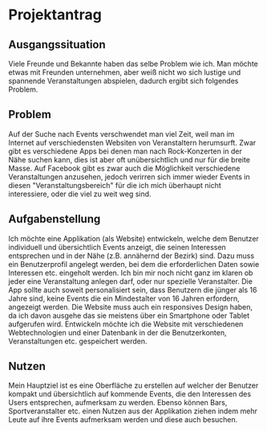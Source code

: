 # Projektantrag

## Ausgangssituation
Viele Freunde und Bekannte haben das selbe Problem wie ich. Man möchte etwas mit Freunden
unternehmen, aber weiß nicht wo sich lustige und spannende Veranstaltungen abspielen, dadurch ergibt sich 
folgendes Problem.

## Problem
Auf der Suche nach Events verschwendet man viel Zeit, weil man im Internet auf verschiedensten
Websiten von Veranstaltern herumsurft. Zwar gibt es verschiedene Apps bei denen man nach Rock-Konzerten in
der Nähe suchen kann, dies ist aber oft unübersichtlich und nur für die breite Masse.
Auf Facebook gibt es zwar auch die Möglichkeit verschiedene Veranstaltungen anzusehen, jedoch
verirren sich immer wieder Events in diesen "Veranstaltungsbereich" für die ich mich überhaupt nicht interessiere, oder
die viel zu weit weg sind.

## Aufgabenstellung
Ich möchte eine Applikation (als Website) entwickeln, welche dem Benutzer individuell und übersichtlich
Events anzeigt, die seinen Interessen entsprechen und in der Nähe (z.B. annähernd der Bezirk) sind. Dazu muss ein 
Benutzerprofil angelegt werden, bei dem die erforderlichen Daten sowie Interessen etc. eingeholt werden. 
Ich bin mir noch nicht ganz im klaren ob jeder eine Veranstaltung anlegen darf, oder nur spezielle Veranstalter.
Die App sollte auch soweit personalisiert sein, dass Benutzern die jünger als 16 Jahre sind, keine Events
die ein Mindestalter von 16 Jahren erfordern, angezeigt werden. 
Die Website muss auch ein responsives Design haben, da ich davon ausgehe das sie meistens über ein
Smartphone oder Tablet aufgerufen wird.
Entwickeln möchte ich die Website mit verschiedenen Webtechnologien und einer Datenbank in der die Benutzerkonten, 
Veranstaltungen etc. gespeichert werden.

## Nutzen
Mein Hauptziel ist es eine Oberfläche zu erstellen auf welcher der Benutzer kompakt und übersichtlich auf kommende Events, 
die den Interessen des Users entsprechen, aufmerksam zu werden.
Ebenso können Bars, Sportveranstalter etc. einen Nutzen aus der Applikation ziehen indem mehr Leute auf ihre 
Events aufmerksam werden und diese auch besuchen.



